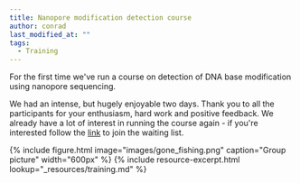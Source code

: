 ```yaml
---
title: Nanopore modification detection course
author: conrad
last_modified_at: ""
tags:
  - Training
---
```

<!-- excerpt start -->
For the first time we've run a course on detection of DNA base modification using nanopore sequencing.
<!-- excerpt end -->
We had an intense, but hugely enjoyable two days. Thank you to all the participants for your enthusiasm, hard work and positive feedback.
We already have a lot of interest in running the course again - if you're interested follow the [link](https://www.earlham.ac.uk/events/detection-dna-base-modification-using-nanopore-sequencing) to join the waiting list.

{%
  include figure.html
  image="images/gone_fishing.png"
  caption="Group picture"
  width="600px"
%}
{%
  include resource-excerpt.html
  lookup="_resources/training.md"
%}
